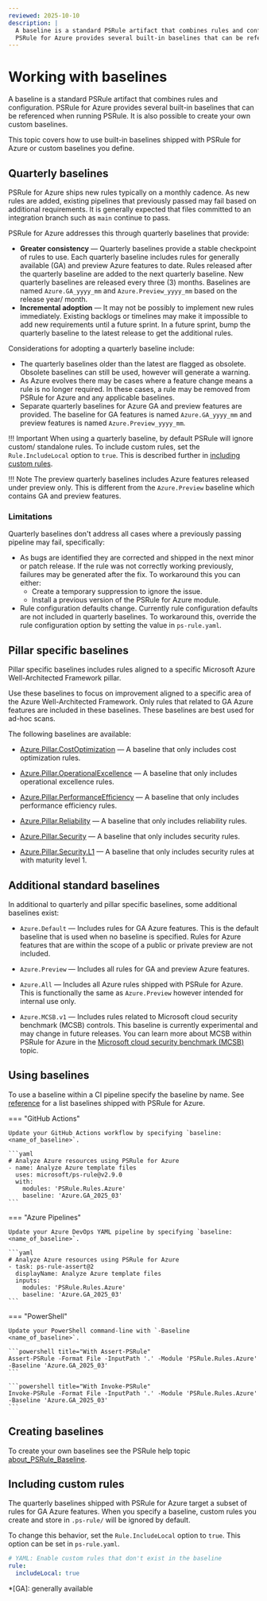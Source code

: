 ```yaml
---
reviewed: 2025-10-10
description: |
  A baseline is a standard PSRule artifact that combines rules and configuration.
  PSRule for Azure provides several built-in baselines that can be referenced when running PSRule.
---
```


# Working with baselines

A baseline is a standard PSRule artifact that combines rules and configuration.
PSRule for Azure provides several built-in baselines that can be referenced when running PSRule.
It is also possible to create your own custom baselines.

This topic covers how to use built-in baselines shipped with PSRule for Azure or custom baselines you define.

## Quarterly baselines

PSRule for Azure ships new rules typically on a monthly cadence.
As new rules are added, existing pipelines that previously passed may fail based on additional requirements.
It is generally expected that files committed to an integration branch such as `main` continue to pass.

PSRule for Azure addresses this through quarterly baselines that provide:

- **Greater consistency** &mdash; Quarterly baselines provide a stable checkpoint of rules to use.
  Each quarterly baseline includes rules for generally available (GA) and preview Azure features to date.
  Rules released after the quarterly baseline are added to the next quarterly baseline.
  New quarterly baselines are released every three (3) months.
  Baselines are named `Azure.GA_yyyy_mm` and `Azure.Preview_yyyy_mm` based on the release year/ month.
- **Incremental adoption** &mdash; It may not be possibly to implement new rules immediately.
  Existing backlogs or timelines may make it impossible to add new requirements until a future sprint.
  In a future sprint, bump the quarterly baseline to the latest release to get the additional rules.

Considerations for adopting a quarterly baseline include:

- The quarterly baselines older than the latest are flagged as obsolete.
  Obsolete baselines can still be used, however will generate a warning.
- As Azure evolves there may be cases where a feature change means a rule is no longer required.
  In these cases, a rule may be removed from PSRule for Azure and any applicable baselines.
- Separate quarterly baselines for Azure GA and preview features are provided.
  The baseline for GA features is named `Azure.GA_yyyy_mm` and preview features is named `Azure.Preview_yyyy_mm`.

!!! Important
    When using a quarterly baseline, by default PSRule will ignore custom/ standalone rules.
    To include custom rules, set the `Rule.IncludeLocal` option to `true`.
    This is described further in [including custom rules](#including-custom-rules).

!!! Note
    The preview quarterly baselines includes Azure features released under preview only.
    This is different from the `Azure.Preview` baseline which contains GA and preview features.

### Limitations

Quarterly baselines don't address all cases where a previously passing pipeline may fail, specifically:

- As bugs are identified they are corrected and shipped in the next minor or patch release.
  If the rule was not correctly working previously, failures may be generated after the fix.
  To workaround this you can either:
  - Create a temporary suppression to ignore the issue.
  - Install a previous version of the PSRule for Azure module.
- Rule configuration defaults change.
  Currently rule configuration defaults are not included in quarterly baselines.
  To workaround this, override the rule configuration option by setting the value in `ps-rule.yaml`.

## Pillar specific baselines

<!-- module:version v1.35.0 -->

Pillar specific baselines includes rules aligned to a specific Microsoft Azure Well-Architected Framework pillar.

Use these baselines to focus on improvement aligned to a specific area of the Azure Well-Architected Framework.
Only rules that related to GA Azure features are included in these baselines.
These baselines are best used for ad-hoc scans.

The following baselines are available:

- [Azure.Pillar.CostOptimization][4] &mdash; A baseline that only includes cost optimization rules.
- [Azure.Pillar.OperationalExcellence][5] &mdash; A baseline that only includes operational excellence rules.
- [Azure.Pillar.PerformanceEfficiency][6] &mdash; A baseline that only includes performance efficiency rules.
- [Azure.Pillar.Reliability][7] &mdash; A baseline that only includes reliability rules.
- [Azure.Pillar.Security][8] &mdash; A baseline that only includes security rules.
- [Azure.Pillar.Security.L1][9] &mdash; A baseline that only includes security rules at with maturity level 1.

  [4]: en/baselines/Azure.Pillar.CostOptimization.md
  [5]: en/baselines/Azure.Pillar.OperationalExcellence.md
  [6]: en/baselines/Azure.Pillar.PerformanceEfficiency.md
  [7]: en/baselines/Azure.Pillar.Reliability.md
  [8]: en/baselines/Azure.Pillar.Security.md
  [9]: en/baselines/Azure.Pillar.Security.L1.md

## Additional standard baselines

In additional to quarterly and pillar specific baselines, some additional baselines exist:

- `Azure.Default` &mdash; Includes rules for GA Azure features.
  This is the default baseline that is used when no baseline is specified.
  Rules for Azure features that are within the scope of a public or private preview are not included.
- `Azure.Preview` &mdash; Includes all rules for GA and preview Azure features.
- `Azure.All` &mdash; Includes all Azure rules shipped with PSRule for Azure.
  This is functionally the same as `Azure.Preview` however intended for internal use only.
- `Azure.MCSB.v1` &mdash; Includes rules related to Microsoft cloud security benchmark (MCSB) controls.
  This baseline is currently experimental and may change in future releases.
  You can learn more about MCSB within PSRule for Azure in the [Microsoft cloud security benchmark (MCSB)][3] topic.

  [3]: en/mcsb-v1.md

## Using baselines

To use a baseline within a CI pipeline specify the baseline by name.
See [reference][1] for a list baselines shipped with PSRule for Azure.

=== "GitHub Actions"

    Update your GitHub Actions workflow by specifying `baseline: <name_of_baseline>`.

    ```yaml
    # Analyze Azure resources using PSRule for Azure
    - name: Analyze Azure template files
      uses: microsoft/ps-rule@v2.9.0
      with:
        modules: 'PSRule.Rules.Azure'
        baseline: 'Azure.GA_2025_03'
    ```

=== "Azure Pipelines"

    Update your Azure DevOps YAML pipeline by specifying `baseline: <name_of_baseline>`.

    ```yaml
    # Analyze Azure resources using PSRule for Azure
    - task: ps-rule-assert@2
      displayName: Analyze Azure template files
      inputs:
        modules: 'PSRule.Rules.Azure'
        baseline: 'Azure.GA_2025_03'
    ```

=== "PowerShell"

    Update your PowerShell command-line with `-Baseline <name_of_baseline>`.

    ```powershell title="With Assert-PSRule"
    Assert-PSRule -Format File -InputPath '.' -Module 'PSRule.Rules.Azure' -Baseline 'Azure.GA_2025_03'
    ```

    ```powershell title="With Invoke-PSRule"
    Invoke-PSRule -Format File -InputPath '.' -Module 'PSRule.Rules.Azure' -Baseline 'Azure.GA_2025_03'
    ```

  [1]: en/baselines/Azure.All.md

## Creating baselines

To create your own baselines see the PSRule help topic [about_PSRule_Baseline][2].

  [2]: https://microsoft.github.io/PSRule/v2/concepts/PSRule/en-US/about_PSRule_Baseline/

## Including custom rules

<!-- module:version v1.8.0 -->

The quarterly baselines shipped with PSRule for Azure target a subset of rules for GA Azure features.
When you specify a baseline, custom rules you create and store in `.ps-rule/` will be ignored by default.

To change this behavior, set the `Rule.IncludeLocal` option to `true`.
This option can be set in `ps-rule.yaml`.

```yaml title="ps-rule.yaml"
# YAML: Enable custom rules that don't exist in the baseline
rule:
  includeLocal: true
```

*[GA]: generally available
